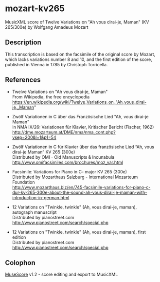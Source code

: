 # mozart-kv265
MusicXML score of Twelve Variations on "Ah vous dirai-je, Maman" (KV 265/300e)
by Wolfgang Amadeus Mozart

## Description

This transcription is based on the facsimile of the original score by Mozart,
which lacks variations number 8 and 10, and the first edition of the score,
published in Vienna in 1785 by Christoph Torricella.

## References

* Twelve Variations on "Ah vous dirai-je, Maman"  
  From Wikipedia, the free encyclopedia  
  https://en.wikipedia.org/wiki/Twelve_Variations_on_"Ah_vous_dirai-je,_Maman"

* Zwölf Variationen in C über das Französische Lied "Ah, vous dirai-je Maman"  
  In NMA IX/26: Variationen für Klavier, Kritischer Bericht (Fischer, 1962)  
  http://dme.mozarteum.at/DME/nma/nma_cont.php?vsep=200&l=1&p1=54

* Zwölf Variationen in C für Klavier über das französische Lied “Ah, vous dirai-je Maman” KV 265 (300e)  
  Distributed by OMI - Old Manuscripts & Incunabula  
  http://www.omifacsimiles.com/brochures/moz_var.html

* Facsimile: Variations for Piano in C- major KV 265 (300e)  
  Distributed by Mozarthaus Salzburg - International Mozarteum Foundation  
  http://www.mozarthaus.biz/en/745-facsimile-variations-for-piano-c-dur-kv-265-300e-about-the-sound-ah-vous-dirai-je-maman-with-introduction-in-german.html

* 12 Variations on "Twinkle, twinkle" (Ah, vous dirai-je, maman), autograph manuscript  
  Distributed by pianostreet.com  
  http://www.pianostreet.com/search/special.php

* 12 Variations on "Twinkle, twinkle" (Ah, vous dirai-je, maman), first edition  
  Distributed by pianostreet.com  
  http://www.pianostreet.com/search/special.php

## Colophon

[MuseScore](https://musescore.org/) v1.2 - score editing and export to MusicXML
